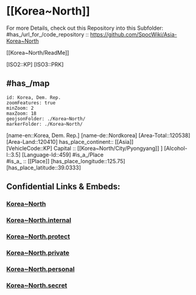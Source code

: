 ﻿---
location:
  - 39.0333
  - 125.75
type: Country
tags:
  - geo/Country
has_id_wikidata: Q423
SpocWebEntityId: 26940
isDeleted: false
confidential: public
aliases:
  - North-Korea
  - Korea~Dem-Rep
  - Nordkorea
  - North Korea
icon: flag-kp
---

# [[Korea~North]] 

For more Details, check out this Repository into this Subfolder: 
#has_/url_for_/code_repository :: https://github.com/SpocWiki/Asia-Korea~North 

[[Korea~North/ReadMe]] 

[ISO2::KP]
[ISO3::PRK] 

## #has_/map  



```leaflet
id: Korea, Dem. Rep.
zoomFeatures: true 
minZoom: 2 
maxZoom: 18
geojsonFolder: ./Korea~North/
markerFolder: ./Korea~North/
```

[name-en::Korea, Dem. Rep.]
[name-de::Nordkorea]
[Area-Total::120538]
[Area-Land::120410]
has_place_continent:: [[Asia]]  
[VehicleCode::KP]
Capital :: [[Korea~North/City/Pyongyang]] ] 
[Alcohol-l::3.5]
[Language-Id::459]
#is_a_/Place  
#is_a_ :: [[Place]] 
[has_place_longitude::125.75]
[has_place_latitude::39.0333]



## Confidential Links & Embeds: 

### [Korea~North](/_public/Earth/Continent/Asia/Asia~East/Korea~North.md) 

### [Korea~North.internal](/_internal/Earth/Continent/Asia/Asia~East/Korea~North.internal.md) 

### [Korea~North.protect](/_protect/Earth/Continent/Asia/Asia~East/Korea~North.protect.md) 

### [Korea~North.private](/_private/Earth/Continent/Asia/Asia~East/Korea~North.private.md) 

### [Korea~North.personal](/_personal/Earth/Continent/Asia/Asia~East/Korea~North.personal.md) 

### [Korea~North.secret](/_secret/Earth/Continent/Asia/Asia~East/Korea~North.secret.md) 
